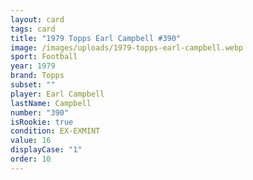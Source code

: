 ```yaml
---
layout: card
tags: card
title: "1979 Topps Earl Campbell #390"
image: /images/uploads/1979-topps-earl-campbell.webp
sport: Football
year: 1979
brand: Topps
subset: ""
player: Earl Campbell
lastName: Campbell
number: "390"
isRookie: true
condition: EX-EXMINT
value: 16
displayCase: "1"
order: 10
---
```

